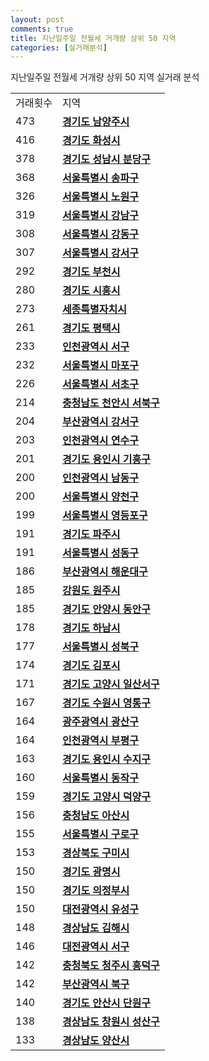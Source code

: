 ```yaml
---
layout: post
comments: true
title: 지난일주일 전월세 거개량 상위 50 지역
categories: [실거래분석]
---
```


지난일주일 전월세 거개량 상위 50 지역 실거래 분석

<table>
  <tr>
    <td>거래횟수</td>
    <td>지역</td>
  </tr>

  <tr>
    <td>473</td>
    <td colspan="4" style="font-weight: bold;"><a href="/실거래가/2021/06/12/41360.html">경기도 남양주시 </a></td>
  </tr>

  <tr>
    <td>416</td>
    <td colspan="4" style="font-weight: bold;"><a href="/실거래가/2021/06/12/41590.html">경기도 화성시 </a></td>
  </tr>

  <tr>
    <td>378</td>
    <td colspan="4" style="font-weight: bold;"><a href="/실거래가/2021/06/12/41135.html">경기도 성남시 분당구 </a></td>
  </tr>

  <tr>
    <td>368</td>
    <td colspan="4" style="font-weight: bold;"><a href="/실거래가/2021/06/12/11710.html">서울특별시 송파구 </a></td>
  </tr>

  <tr>
    <td>326</td>
    <td colspan="4" style="font-weight: bold;"><a href="/실거래가/2021/06/12/11350.html">서울특별시 노원구 </a></td>
  </tr>

  <tr>
    <td>319</td>
    <td colspan="4" style="font-weight: bold;"><a href="/실거래가/2021/06/12/11680.html">서울특별시 강남구 </a></td>
  </tr>

  <tr>
    <td>308</td>
    <td colspan="4" style="font-weight: bold;"><a href="/실거래가/2021/06/12/11740.html">서울특별시 강동구 </a></td>
  </tr>

  <tr>
    <td>307</td>
    <td colspan="4" style="font-weight: bold;"><a href="/실거래가/2021/06/12/11500.html">서울특별시 강서구 </a></td>
  </tr>

  <tr>
    <td>292</td>
    <td colspan="4" style="font-weight: bold;"><a href="/실거래가/2021/06/12/41190.html">경기도 부천시 </a></td>
  </tr>

  <tr>
    <td>280</td>
    <td colspan="4" style="font-weight: bold;"><a href="/실거래가/2021/06/12/41390.html">경기도 시흥시 </a></td>
  </tr>

  <tr>
    <td>273</td>
    <td colspan="4" style="font-weight: bold;"><a href="/실거래가/2021/06/12/36110.html">세종특별자치시 </a></td>
  </tr>

  <tr>
    <td>261</td>
    <td colspan="4" style="font-weight: bold;"><a href="/실거래가/2021/06/12/41220.html">경기도 평택시 </a></td>
  </tr>

  <tr>
    <td>233</td>
    <td colspan="4" style="font-weight: bold;"><a href="/실거래가/2021/06/12/28260.html">인천광역시 서구 </a></td>
  </tr>

  <tr>
    <td>232</td>
    <td colspan="4" style="font-weight: bold;"><a href="/실거래가/2021/06/12/11440.html">서울특별시 마포구 </a></td>
  </tr>

  <tr>
    <td>226</td>
    <td colspan="4" style="font-weight: bold;"><a href="/실거래가/2021/06/12/11650.html">서울특별시 서초구 </a></td>
  </tr>

  <tr>
    <td>214</td>
    <td colspan="4" style="font-weight: bold;"><a href="/실거래가/2021/06/12/44133.html">충청남도 천안시 서북구 </a></td>
  </tr>

  <tr>
    <td>204</td>
    <td colspan="4" style="font-weight: bold;"><a href="/실거래가/2021/06/12/26440.html">부산광역시 강서구 </a></td>
  </tr>

  <tr>
    <td>203</td>
    <td colspan="4" style="font-weight: bold;"><a href="/실거래가/2021/06/12/28185.html">인천광역시 연수구 </a></td>
  </tr>

  <tr>
    <td>201</td>
    <td colspan="4" style="font-weight: bold;"><a href="/실거래가/2021/06/12/41463.html">경기도 용인시 기흥구 </a></td>
  </tr>

  <tr>
    <td>200</td>
    <td colspan="4" style="font-weight: bold;"><a href="/실거래가/2021/06/12/28200.html">인천광역시 남동구 </a></td>
  </tr>

  <tr>
    <td>200</td>
    <td colspan="4" style="font-weight: bold;"><a href="/실거래가/2021/06/12/11470.html">서울특별시 양천구 </a></td>
  </tr>

  <tr>
    <td>199</td>
    <td colspan="4" style="font-weight: bold;"><a href="/실거래가/2021/06/12/11560.html">서울특별시 영등포구 </a></td>
  </tr>

  <tr>
    <td>191</td>
    <td colspan="4" style="font-weight: bold;"><a href="/실거래가/2021/06/12/41480.html">경기도 파주시 </a></td>
  </tr>

  <tr>
    <td>191</td>
    <td colspan="4" style="font-weight: bold;"><a href="/실거래가/2021/06/12/11200.html">서울특별시 성동구 </a></td>
  </tr>

  <tr>
    <td>186</td>
    <td colspan="4" style="font-weight: bold;"><a href="/실거래가/2021/06/12/26350.html">부산광역시 해운대구 </a></td>
  </tr>

  <tr>
    <td>185</td>
    <td colspan="4" style="font-weight: bold;"><a href="/실거래가/2021/06/12/42130.html">강원도 원주시 </a></td>
  </tr>

  <tr>
    <td>185</td>
    <td colspan="4" style="font-weight: bold;"><a href="/실거래가/2021/06/12/41173.html">경기도 안양시 동안구 </a></td>
  </tr>

  <tr>
    <td>178</td>
    <td colspan="4" style="font-weight: bold;"><a href="/실거래가/2021/06/12/41450.html">경기도 하남시 </a></td>
  </tr>

  <tr>
    <td>177</td>
    <td colspan="4" style="font-weight: bold;"><a href="/실거래가/2021/06/12/11290.html">서울특별시 성북구 </a></td>
  </tr>

  <tr>
    <td>174</td>
    <td colspan="4" style="font-weight: bold;"><a href="/실거래가/2021/06/12/41570.html">경기도 김포시 </a></td>
  </tr>

  <tr>
    <td>171</td>
    <td colspan="4" style="font-weight: bold;"><a href="/실거래가/2021/06/12/41287.html">경기도 고양시 일산서구 </a></td>
  </tr>

  <tr>
    <td>167</td>
    <td colspan="4" style="font-weight: bold;"><a href="/실거래가/2021/06/12/41117.html">경기도 수원시 영통구 </a></td>
  </tr>

  <tr>
    <td>164</td>
    <td colspan="4" style="font-weight: bold;"><a href="/실거래가/2021/06/12/29200.html">광주광역시 광산구 </a></td>
  </tr>

  <tr>
    <td>164</td>
    <td colspan="4" style="font-weight: bold;"><a href="/실거래가/2021/06/12/28237.html">인천광역시 부평구 </a></td>
  </tr>

  <tr>
    <td>163</td>
    <td colspan="4" style="font-weight: bold;"><a href="/실거래가/2021/06/12/41465.html">경기도 용인시 수지구 </a></td>
  </tr>

  <tr>
    <td>160</td>
    <td colspan="4" style="font-weight: bold;"><a href="/실거래가/2021/06/12/11590.html">서울특별시 동작구 </a></td>
  </tr>

  <tr>
    <td>159</td>
    <td colspan="4" style="font-weight: bold;"><a href="/실거래가/2021/06/12/41281.html">경기도 고양시 덕양구 </a></td>
  </tr>

  <tr>
    <td>156</td>
    <td colspan="4" style="font-weight: bold;"><a href="/실거래가/2021/06/12/44200.html">충청남도 아산시 </a></td>
  </tr>

  <tr>
    <td>155</td>
    <td colspan="4" style="font-weight: bold;"><a href="/실거래가/2021/06/12/11530.html">서울특별시 구로구 </a></td>
  </tr>

  <tr>
    <td>153</td>
    <td colspan="4" style="font-weight: bold;"><a href="/실거래가/2021/06/12/47190.html">경상북도 구미시 </a></td>
  </tr>

  <tr>
    <td>150</td>
    <td colspan="4" style="font-weight: bold;"><a href="/실거래가/2021/06/12/41210.html">경기도 광명시 </a></td>
  </tr>

  <tr>
    <td>150</td>
    <td colspan="4" style="font-weight: bold;"><a href="/실거래가/2021/06/12/41150.html">경기도 의정부시 </a></td>
  </tr>

  <tr>
    <td>150</td>
    <td colspan="4" style="font-weight: bold;"><a href="/실거래가/2021/06/12/30200.html">대전광역시 유성구 </a></td>
  </tr>

  <tr>
    <td>148</td>
    <td colspan="4" style="font-weight: bold;"><a href="/실거래가/2021/06/12/48250.html">경상남도 김해시 </a></td>
  </tr>

  <tr>
    <td>146</td>
    <td colspan="4" style="font-weight: bold;"><a href="/실거래가/2021/06/12/30170.html">대전광역시 서구 </a></td>
  </tr>

  <tr>
    <td>142</td>
    <td colspan="4" style="font-weight: bold;"><a href="/실거래가/2021/06/12/43113.html">충청북도 청주시 흥덕구 </a></td>
  </tr>

  <tr>
    <td>142</td>
    <td colspan="4" style="font-weight: bold;"><a href="/실거래가/2021/06/12/26320.html">부산광역시 북구 </a></td>
  </tr>

  <tr>
    <td>140</td>
    <td colspan="4" style="font-weight: bold;"><a href="/실거래가/2021/06/12/41273.html">경기도 안산시 단원구 </a></td>
  </tr>

  <tr>
    <td>138</td>
    <td colspan="4" style="font-weight: bold;"><a href="/실거래가/2021/06/12/48123.html">경상남도 창원시 성산구 </a></td>
  </tr>

  <tr>
    <td>133</td>
    <td colspan="4" style="font-weight: bold;"><a href="/실거래가/2021/06/12/48330.html">경상남도 양산시 </a></td>
  </tr>

</table>
